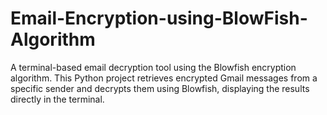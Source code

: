# Email-Encryption-using-BlowFish-Algorithm
A terminal-based email decryption tool using the Blowfish encryption algorithm. This Python project retrieves encrypted Gmail messages from a specific sender and decrypts them using Blowfish, displaying the results directly in the terminal.
